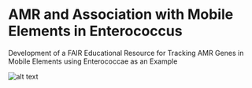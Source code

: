 # AMR and Association with Mobile Elements in Enterococcus
Development of a FAIR Educational Resource for Tracking AMR Genes in Mobile Elements using Enterococcae as an Example  

![alt text](https://github.com/NCBI-Hackathons/Enterococcus_Mobile_Elements/edit/master/image1.png)
